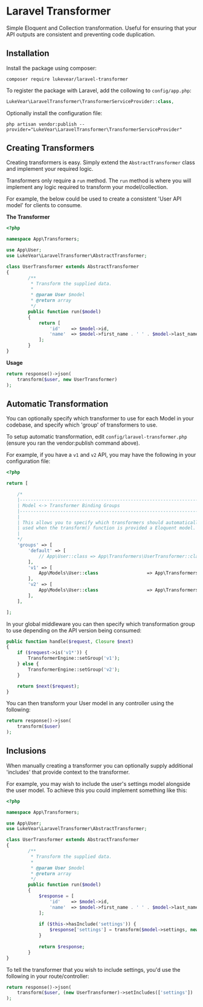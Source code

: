 # Laravel Transformer
Simple Eloquent and Collection transformation. Useful for ensuring that your API outputs are consistent and preventing code duplication.

## Installation

Install the package using composer:

```
composer require lukevear/laravel-transformer
```

To register the package with Laravel, add the collowing to `config/app.php`:

```php
LukeVear\LaravelTransformer\TransformerServiceProvider::class,
```

Optionally install the configuration file:

```
php artisan vendor:publish --provider="LukeVear\LaravelTransformer\TransformerServiceProvider"
```

## Creating Transformers
Creating transformers is easy. Simply extend the `AbstractTransformer` class and implement your required logic.

Transformers only require a `run` method. The `run` method is where you will implement any logic required to transform your model/collection.

For example, the below could be used to create a consistent 'User API model' for clients to consume.

**The Transformer**
```php
<?php

namespace App\Transformers;

use App\User;
use LukeVear\LaravelTransformer\AbstractTransformer;

class UserTransformer extends AbstractTransformer
{
        /**
         * Transform the supplied data.
         *
         * @param User $model
         * @return array
         */
        public function run($model)
        {
            return [
                'id'    => $model->id,
                'name'  => $model->first_name . ' ' . $model->last_name
            ];
        }
}
```

**Usage**

```php
return response()->json(
    transform($user, new UserTransformer)
);
```

## Automatic Transformation
You can optionally specify which transformer to use for each Model in your codebase, and specify which 'group' of transformers to use.

To setup automatic transformation, edit `config/laravel-transformer.php` (ensure you ran the vendor:publish command above).

For example, if you have a `v1` and `v2` API, you may have the following in your configuration file:

```php
<?php

return [

    /*
    |--------------------------------------------------------------------------
    | Model <-> Transformer Binding Groups
    |--------------------------------------------------------------------------
    |
    | This allows you to specify which transformers should automatically be
    | used when the transform() function is provided a Eloquent model.
    |
    */
    'groups' => [
        'default' => [
            // App\User::class => App\Transformers\UserTransformer::class,
        ],
        'v1' => [
            App\Models\User::class                  => App\Transformers\v1\UserTransformer::class,
        ],
        'v2' => [
            App\Models\User::class                  => App\Transformers\v2\UserTransformer::class,
        ],
    ],

];
```

In your global middleware you can then specify which transformation group to use depending on the API version being consumed:

```php
public function handle($request, Closure $next)
{
    if ($request->is('v1*')) {
        TransformerEngine::setGroup('v1');
    } else {
        TransformerEngine::setGroup('v2');
    }

    return $next($request);
}
```

You can then transform your User model in any controller using the following:

```php
return response()->json(
    transform($user)
);
```

## Inclusions
When manually creating a transformer you can optionally supply additional 'includes' that provide context to the transformer.

For example, you may wish to include the user's settings model alongside the user model. To achieve this you could implement something like this:
 
 ```php
 <?php
 
 namespace App\Transformers;
 
 use App\User;
 use LukeVear\LaravelTransformer\AbstractTransformer;
 
 class UserTransformer extends AbstractTransformer
 {
         /**
          * Transform the supplied data.
          *
          * @param User $model
          * @return array
          */
         public function run($model)
         {
             $response = [
                 'id'    => $model->id,
                 'name'  => $model->first_name . ' ' . $model->last_name
             ];
             
             if ($this->hasInclude('settings')) {
                 $response['settings'] = transform($model->settings, new UserSettingsTransformer);
             }
             
             return $response;
         }
 }
 ```
 
To tell the transformer that you wish to include settings, you'd use the following in your route/controller:
 
```php
return response()->json(
    transform($user, (new UserTransformer)->setIncludes(['settings'])
);
```